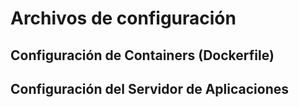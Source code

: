 # **Archivos de configuración**
## **Configuración de Containers** (Dockerfile)
## **Configuración del Servidor de Aplicaciones**